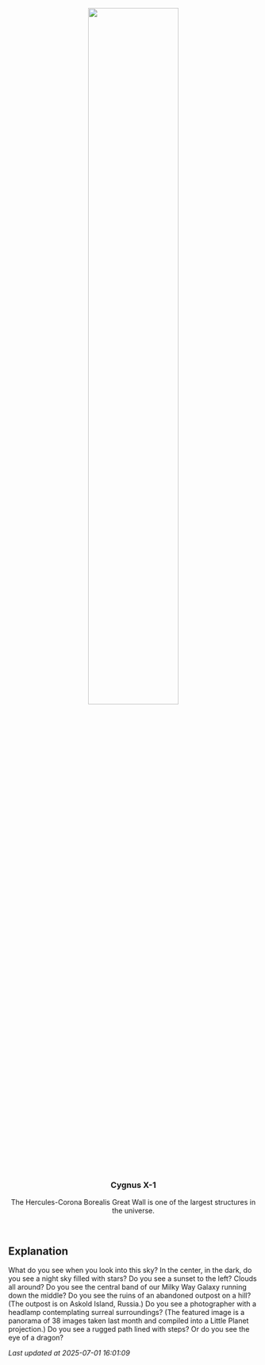 <p align='center'>
    <img src='https://apod.nasa.gov/apod/image/2507/EyeDragonSky_Komlev_960.jpg' width='60%' />
    <h3 align="center">Cygnus X-1</h3>
    <p align="center">The Hercules-Corona Borealis Great Wall is one of the largest structures in the universe.</p>
</p>
<br/>

Explanation
--
What do you see when you look into this sky? In the center, in the dark, do you see a night sky filled with stars? Do you see a sunset to the left? Clouds all around? Do you see the central band of our Milky Way Galaxy running down the middle? Do you see the ruins of an abandoned outpost on a hill? (The outpost is on Askold Island, Russia.)  Do you see a photographer with a headlamp contemplating surreal surroundings? (The featured image is a panorama of 38 images taken last month and compiled into a Little Planet projection.)  Do you see a rugged path lined with steps? Or do you see the eye of a dragon?


*Last updated at 2025-07-01 16:01:09*
